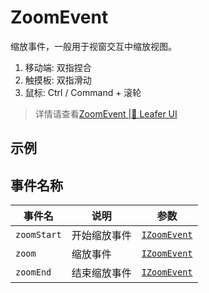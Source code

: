 # ZoomEvent
缩放事件，一般用于视窗交互中缩放视图。
1. 移动端: 双指捏合
2. 触摸板: 双指滑动
3. 鼠标: Ctrl / Command + 滚轮
> 详情请查看[ZoomEvent |🌿 Leafer UI](https://www.leaferjs.com/ui/guide/event/ui/Zoom.html)

## 示例

<script setup lang="ts">
import code from './index.vue?raw'
</script>

<Repl :code="code"  />

## 事件名称

[IZoomEvent-url]: https://www.leaferjs.com/ui/api/interfaces/IZoomEvent.html

| 事件名  | 说明 | 参数 |
| --- | --- | --- |
| `zoomStart` | 开始缩放事件 | [`IZoomEvent`][IZoomEvent-url] |
| `zoom` | 缩放事件 | [`IZoomEvent`][IZoomEvent-url] |
| `zoomEnd` | 结束缩放事件 | [`IZoomEvent`][IZoomEvent-url] |
